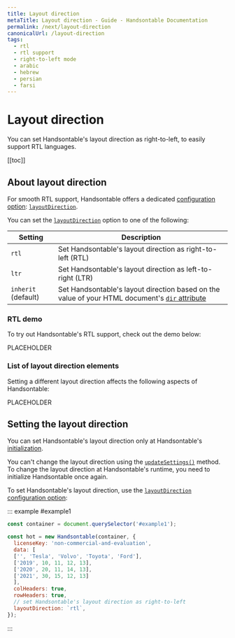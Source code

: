 ```yaml
---
title: Layout direction
metaTitle: Layout direction - Guide - Handsontable Documentation
permalink: /next/layout-direction
canonicalUrl: /layout-direction
tags:
  - rtl
  - rtl support
  - right-to-left mode
  - arabic
  - hebrew
  - persian
  - farsi
---
```


# Layout direction

You can set Handsontable's layout direction as right-to-left, to easily support RTL languages.

[[toc]]

## About layout direction

For smooth RTL support, Handsontable offers a dedicated [configuration option](@/guides/getting-started/setting-options.md): [`layoutDirection`](@/api/options.md#layoutdirection). 

You can set the [`layoutDirection`](@/api/options.md#layoutdirection) option to one of the following:

| Setting             | Description                                                                                                                                                               |
| ------------------- | ------------------------------------------------------------------------------------------------------------------------------------------------------------------------- |
| `rtl`               | Set Handsontable's layout direction as right-to-left (RTL)                                                                                                                |
| `ltr`               | Set Handsontable's layout direction as left-to-right (LTR)                                                                                                                |
| `inherit` (default) | Set Handsontable's layout direction based on the value of your HTML document's [`dir` attribute](https://developer.mozilla.org/en-US/docs/Web/HTML/Global_attributes/dir) |

### RTL demo

To try out Handsontable's RTL support, check out the demo below:

PLACEHOLDER

### List of layout direction elements

Setting a different layout direction affects the following aspects of Handsontable:

PLACEHOLDER

## Setting the layout direction

You can set Handsontable's layout direction only at Handsontable's [initialization](@/guides/getting-started/installation.md#initialize-the-grid).

You can't change the layout direction using the [`updateSettings()`](@/api/core.md#updatesettings) method.
To change the layout direction at Handsontable's runtime, you need to initialize Handsontable once again.

To set Handsontable's layout direction, use the [`layoutDirection`](@/api/options.md#layoutdirection) [configuration option](@/guides/getting-started/setting-options.md):

::: example #example1
```js
const container = document.querySelector('#example1');

const hot = new Handsontable(container, {
  licenseKey: 'non-commercial-and-evaluation',
  data: [
  ['', 'Tesla', 'Volvo', 'Toyota', 'Ford'],
  ['2019', 10, 11, 12, 13],
  ['2020', 20, 11, 14, 13],
  ['2021', 30, 15, 12, 13]
  ],
  colHeaders: true,
  rowHeaders: true,
  // set Handsontable's layout direction as right-to-left
  layoutDirection: `rtl`,
});
```
:::